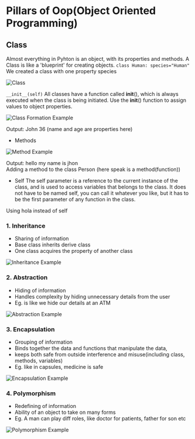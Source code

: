 # Pillars of Oop(Object Oriented Programming)

## Class
Almost everything in Pyhton is an object, with  its properties and methods. A Class is like a 'blueprint' for creating objects.
``` class Human: species="Human" ```
We created a class with one property species

![Class](class.png)

   ```__init__(self)```
 All classes have a function called __init__(), which is always executed when the class is being initiated. Use the __init__() function to assign values to object properties.
 
![Class Formation Example](example.png)

Output: John 36 (name and age are properties here)

- Methods 

![Method Example](method.png)

Output: hello my name is jhon  
Adding a method to the class Person (here speak is a method(function))

- Self
The self parameter is a reference to the current instance of the class, and is used to access variables that belongs to the class. It does not have to be named self, you can call it whatever you like, but it has to be the first parameter of any function in the class.

Using hola instead of self

### 1. Inheritance 
- Sharing of information
- Base class inherits derive class
- One class acquires the property of another class

![Inheritance Example](Inheritance.png)



### 2. Abstraction
- Hiding of information
- Handles complexity by hiding unnecessary details from the user
- Eg. is like we hide our details at an ATM

![Abstraction Example](Abstraction.png)

### 3. Encapsulation
- Grouping of information
- Binds together the data and functions that manipulate the data, 
- keeps both safe from outside interference and misuse(including class, methods, variables)
- Eg. like in capsules, medicine is safe

![Encapsulation Example](Encapsulation.png)

### 4. Polymorphism
- Redefining of information
- Ability of an object to take on many forms
- Eg. A man can play diff roles, like doctor for patients, father for son etc

![Polymorphism Example](Polymorphism.png)
